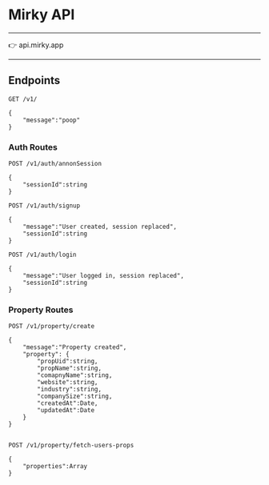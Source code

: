 # Mirky API

---

<aside>
👉 api.mirky.app

</aside>

---

## Endpoints

```
GET /v1/

{
	"message":"poop"
}
```

### Auth Routes

```
POST /v1/auth/annonSession

{
	"sessionId":string
}
```

```
POST /v1/auth/signup

{
	"message":"User created, session replaced",
	"sessionId":string
}
```

```
POST /v1/auth/login

{
	"message":"User logged in, session replaced",
	"sessionId":string
}
```

### Property Routes

```
POST /v1/property/create

{
	"message":"Property created",
	"property": {
		"propUid":string,
		"propName":string,
		"comapnyName":string,
		"website":string,
		"industry":string,
		"companySize":string,
		"createdAt":Date,
		"updatedAt":Date
	}
}
		
```

```
POST /v1/property/fetch-users-props

{
	"properties":Array
}
```